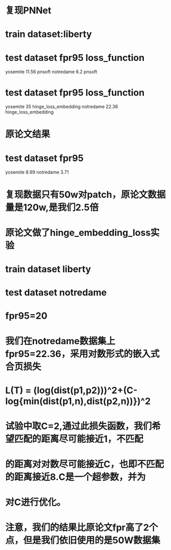 # 复现PNNet

# train dataset:liberty

# test dataset  fpr95    loss_function
  yosemite      11.56      pnsoft
  notredame      6.2       pnsoft
  

# test dataset  fpr95    loss_function
  yosemite       35      hinge_loss_embedding
  notredame      22.36   hinge_loss_embedding


# 原论文结果

# test dataset  fpr95     
  yosemite       8.99
  notredame      3.71


# 复现数据只有50w对patch，原论文数据量是120w,是我们2.5倍
# 原论文做了hinge_embedding_loss实验

# train dataset liberty
# test  dataset notredame
# fpr95=20

# 我们在notredame数据集上fpr95=22.36，采用对数形式的嵌入式合页损失
# L(T) = (log(dist(p1,p2)))^2+(C-log{min(dist(p1,n),dist(p2,n))})^2
# 试验中取C=2,通过此损失函数，我们希望匹配的距离尽可能接近1，不匹配
# 的距离对对数尽可能接近C，也即不匹配的距离接近8.C是一个超参数，并为
# 对C进行优化。
# 注意，我们的结果比原论文fpr高了2个点，但是我们依旧使用的是50W数据集

